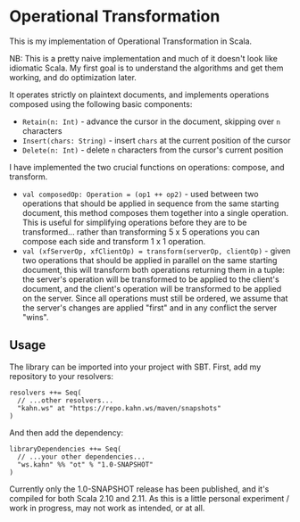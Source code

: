 # Operational Transformation

This is my implementation of Operational Transformation in Scala.

NB: This is a pretty naive implementation and much of it doesn't look like idiomatic Scala. My first goal is to understand the algorithms and get them working, and do optimization later.

It operates strictly on plaintext documents, and implements operations composed using the following basic components:

* `Retain(n: Int)` - advance the cursor in the document, skipping over `n` characters
* `Insert(chars: String)` - insert `chars` at the current position of the cursor
* `Delete(n: Int)` - delete `n` characters from the cursor's current position

I have implemented the two crucial functions on operations: compose, and transform.

* `val composedOp: Operation = (op1 ++ op2)` - used between two operations that should be applied in sequence from the same starting document, this method composes them together into a single operation. This is useful for simplifying operations before they are to be transformed... rather than transforming 5 x 5 operations you can compose each side and transform 1 x 1 operation.
* `val (xfServerOp, xfClientOp) = transform(serverOp, clientOp)` - given two operations that should be applied in parallel on the same starting document, this will transform both operations returning them in a tuple: the server's operation will be transformed to be applied to the client's document, and the client's operation will be transformed to be applied on the server. Since all operations must still be ordered, we assume that the server's changes are applied "first" and in any conflict the server "wins".

## Usage

The library can be imported into your project with SBT. First, add my repository to your resolvers:

    resolvers ++= Seq(
      // ...other resolvers...
      "kahn.ws" at "https://repo.kahn.ws/maven/snapshots"
    )
    
And then add the dependency:

    libraryDependencies ++= Seq(
      // ...your other dependencies...
      "ws.kahn" %% "ot" % "1.0-SNAPSHOT"
    )
    
Currently only the 1.0-SNAPSHOT release has been published, and it's compiled for both Scala 2.10 and 2.11. As this is a little personal experiment / work in progress, may not work as intended, or at all.
